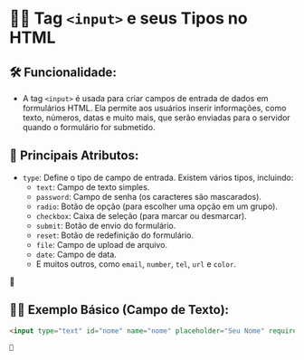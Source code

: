 # 📩🔰 Tag `<input>` e seus Tipos no HTML

## 🛠 **Funcionalidade:**

- A tag `<input>` é usada para criar campos de entrada de dados em formulários HTML. Ela permite aos usuários inserir informações, como texto, números, datas e muito mais, que serão enviadas para o servidor quando o formulário for submetido.

## 🧩 **Principais Atributos:**

- `type`: Define o tipo de campo de entrada. Existem vários tipos, incluindo:
  - `text`: Campo de texto simples.
  - `password`: Campo de senha (os caracteres são mascarados).
  - `radio`: Botão de opção (para escolher uma opção em um grupo).
  - `checkbox`: Caixa de seleção (para marcar ou desmarcar).
  - `submit`: Botão de envio do formulário.
  - `reset`: Botão de redefinição do formulário.
  - `file`: Campo de upload de arquivo.
  - `date`: Campo de data.
  - E muitos outros, como `email`, `number`, `tel`, `url` e `color`.

📌

## 👩‍🏫 **Exemplo Básico (Campo de Texto):**

```html
<input type="text" id="nome" name="nome" placeholder="Seu Nome" required>

📌
